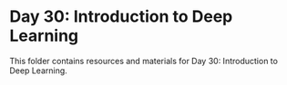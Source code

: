 # Day 30: Introduction to Deep Learning

This folder contains resources and materials for Day 30: Introduction to Deep Learning.